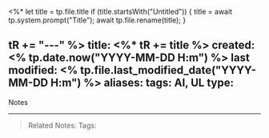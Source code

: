 <%*
  let title = tp.file.title
  if (title.startsWith("Untitled")) {
    title = await tp.system.prompt("Title");
    await tp.file.rename(title);
  } 
  
  tR += "---"
%>
title: <%* tR += title %>
created: <% tp.date.now("YYYY-MM-DD H:m") %>
last modified: <% tp.file.last_modified_date("YYYY-MM-DD H:m") %>
aliases: 
tags: AI, UL
type:
---
Notes

---
>Related Notes: 
>Tags: 
